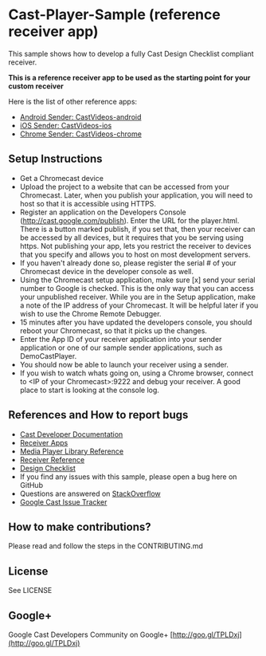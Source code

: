 # Cast-Player-Sample (reference receiver app)

This sample shows how to develop a fully Cast Design Checklist compliant receiver.

**This is a reference receiver app to be used as the starting point for your custom receiver**

Here is the list of other reference apps:
* [Android Sender: CastVideos-android](https://github.com/googlecast/CastVideos-android)
* [iOS Sender: CastVideos-ios](https://github.com/googlecast/CastVideos-ios)
* [Chrome Sender: CastVideos-chrome](https://github.com/googlecast/CastVideos-chrome)

## Setup Instructions
* Get a Chromecast device
* Upload the project to a website that can be accessed from your Chromecast. Later, when you publish your application, you will need to host so that it is accessible using HTTPS.
* Register an application on the Developers Console (http://cast.google.com/publish). Enter the URL for the player.html. There is a button marked publish, if you set that, then your receiver can be accessed by all devices, but it requires that you be serving using https.  Not publishing your app, lets you restrict the receiver to devices that you specify and allows you to host on most development servers.
* If you haven't already done so, please register the serial # of your Chromecast device in the developer console as well.
* Using the Chromecast setup application, make sure [x] send your serial number to Google is checked.  This is the only way that you can access your unpublished receiver.  While you are in the Setup application, make a note of the IP address of your Chromecast. It will be helpful later if you wish to use the Chrome Remote Debugger.
* 15 minutes after you have updated the developers console, you should reboot your Chromecast, so that it picks up the changes.
* Enter the App ID of your receiver application into your sender application or one of our sample sender applications, such as DemoCastPlayer.
* You should now be able to launch your receiver using a sender.
* If you wish to watch whats going on, using a Chrome browser, connect to &lt;IP of your Chromecast>:9222 and debug your receiver.  A good place to start is looking at the console log.

## References and How to report bugs
* [Cast Developer Documentation](http://developers.google.com/cast/)
* [Receiver Apps](https://developers.google.com/cast/docs/receiver_apps)
* [Media Player Library Reference](https://devsite.googleplex.com/cast/docs/reference/player/)
* [Receiver Reference](https://developers.google.com/cast/docs/reference/receiver/)
* [Design Checklist](http://developers.google.com/cast/docs/design_checklist)
* If you find any issues with this sample, please open a bug here on GitHub
* Questions are answered on [StackOverflow](http://stackoverflow.com/questions/tagged/google-cast)
* [Google Cast Issue Tracker](https://code.google.com/p/google-cast-sdk/)

## How to make contributions?
Please read and follow the steps in the CONTRIBUTING.md

## License
See LICENSE

## Google+
 Google Cast Developers Community on Google+ [http://goo.gl/TPLDxj](http://goo.gl/TPLDxj)

